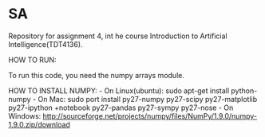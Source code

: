 SA
==

Repository for assignment 4, int he course Introduction to Artificial Intelligence(TDT4136).

HOW TO RUN:

To run this code, you need the numpy arrays module.

HOW TO INSTALL NUMPY:
	- On Linux(ubuntu): sudo apt-get install python-numpy
	- On Mac: sudo port install py27-numpy py27-scipy py27-matplotlib py27-ipython +notebook py27-pandas py27-sympy py27-nose
	- On Windows: http://sourceforge.net/projects/numpy/files/NumPy/1.9.0/numpy-1.9.0.zip/download

